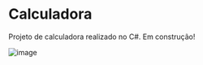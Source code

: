 # Calculadora
Projeto de calculadora realizado no C#. Em construção!

![image](https://user-images.githubusercontent.com/93265472/178612413-3099bd6d-a3d5-4cec-b05f-7d20db46050c.png)

